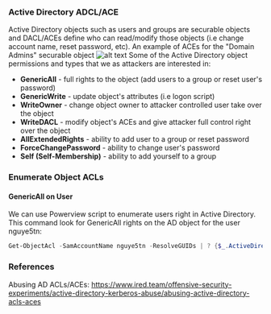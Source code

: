 ### Active Directory ADCL/ACE
Active Directory objects such as users and groups are securable objects and DACL/ACEs define who can read/modify those objects (i.e change account name, reset password, etc). 
An example of ACEs for the "Domain Admins" securable object
![alt text](https://techcommunity.microsoft.com/t5/image/serverpage/image-id/49175i9B083F7E84DF9978)
Some of the Active Directory object permissions and types that we as attackers are interested in:
- **GenericAll** - full rights to the object (add users to a group or reset user's password)
- **GenericWrite** - update object's attributes (i.e logon script)
- **WriteOwner** - change object owner to attacker controlled user take over the object
- **WriteDACL** - modify object's ACEs and give attacker full control right over the object
- **AllExtendedRights** - ability to add user to a group or reset password
- **ForceChangePassword** - ability to change user's password
- **Self (Self-Membership)** - ability to add yourself to a group

### Enumerate Object ACLs

#### GenericAll on User
We can use Powerview script to enumerate users right in Active Directory. This command look for GenericAll rights on the AD object for the user nguye5tn:
```powershell
Get-ObjectAcl -SamAccountName nguye5tn -ResolveGUIDs | ? {$_.ActiveDirectoryRights -eq "GenericAll"}  
```

### References
Abusing AD ACLs/ACEs: https://www.ired.team/offensive-security-experiments/active-directory-kerberos-abuse/abusing-active-directory-acls-aces

